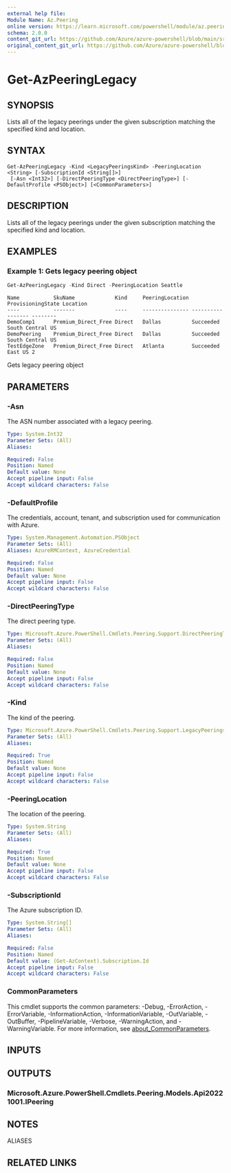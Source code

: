 ```yaml
---
external help file: 
Module Name: Az.Peering
online version: https://learn.microsoft.com/powershell/module/az.peering/get-azpeeringlegacy
schema: 2.0.0
content_git_url: https://github.com/Azure/azure-powershell/blob/main/src/Peering/help/Get-AzPeeringLegacy.md
original_content_git_url: https://github.com/Azure/azure-powershell/blob/main/src/Peering/help/Get-AzPeeringLegacy.md
---
```


# Get-AzPeeringLegacy

## SYNOPSIS
Lists all of the legacy peerings under the given subscription matching the specified kind and location.

## SYNTAX

```
Get-AzPeeringLegacy -Kind <LegacyPeeringsKind> -PeeringLocation <String> [-SubscriptionId <String[]>]
 [-Asn <Int32>] [-DirectPeeringType <DirectPeeringType>] [-DefaultProfile <PSObject>] [<CommonParameters>]
```

## DESCRIPTION
Lists all of the legacy peerings under the given subscription matching the specified kind and location.

## EXAMPLES

### Example 1: Gets legacy peering object
```powershell
Get-AzPeeringLegacy -Kind Direct -PeeringLocation Seattle
```

```output
Name           SkuName             Kind     PeeringLocation ProvisioningState Location
----           -------             ----     --------------- ----------------- --------
DemoComp1      Premium_Direct_Free Direct   Dallas          Succeeded         South Central US
DemoPeering    Premium_Direct_Free Direct   Dallas          Succeeded         South Central US
TestEdgeZone   Premium_Direct_Free Direct   Atlanta         Succeeded         East US 2
```

Gets legacy peering object

## PARAMETERS

### -Asn
The ASN number associated with a legacy peering.

```yaml
Type: System.Int32
Parameter Sets: (All)
Aliases:

Required: False
Position: Named
Default value: None
Accept pipeline input: False
Accept wildcard characters: False
```

### -DefaultProfile
The credentials, account, tenant, and subscription used for communication with Azure.

```yaml
Type: System.Management.Automation.PSObject
Parameter Sets: (All)
Aliases: AzureRMContext, AzureCredential

Required: False
Position: Named
Default value: None
Accept pipeline input: False
Accept wildcard characters: False
```

### -DirectPeeringType
The direct peering type.

```yaml
Type: Microsoft.Azure.PowerShell.Cmdlets.Peering.Support.DirectPeeringType
Parameter Sets: (All)
Aliases:

Required: False
Position: Named
Default value: None
Accept pipeline input: False
Accept wildcard characters: False
```

### -Kind
The kind of the peering.

```yaml
Type: Microsoft.Azure.PowerShell.Cmdlets.Peering.Support.LegacyPeeringsKind
Parameter Sets: (All)
Aliases:

Required: True
Position: Named
Default value: None
Accept pipeline input: False
Accept wildcard characters: False
```

### -PeeringLocation
The location of the peering.

```yaml
Type: System.String
Parameter Sets: (All)
Aliases:

Required: True
Position: Named
Default value: None
Accept pipeline input: False
Accept wildcard characters: False
```

### -SubscriptionId
The Azure subscription ID.

```yaml
Type: System.String[]
Parameter Sets: (All)
Aliases:

Required: False
Position: Named
Default value: (Get-AzContext).Subscription.Id
Accept pipeline input: False
Accept wildcard characters: False
```

### CommonParameters
This cmdlet supports the common parameters: -Debug, -ErrorAction, -ErrorVariable, -InformationAction, -InformationVariable, -OutVariable, -OutBuffer, -PipelineVariable, -Verbose, -WarningAction, and -WarningVariable. For more information, see [about_CommonParameters](http://go.microsoft.com/fwlink/?LinkID=113216).

## INPUTS

## OUTPUTS

### Microsoft.Azure.PowerShell.Cmdlets.Peering.Models.Api20221001.IPeering

## NOTES

ALIASES

## RELATED LINKS

